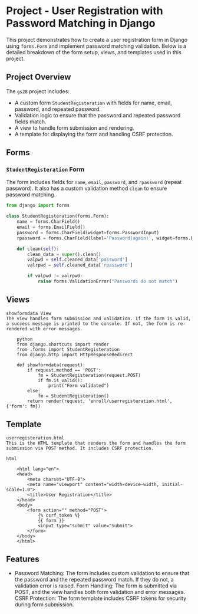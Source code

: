 # Project - User Registration with Password Matching in Django

This project demonstrates how to create a user registration form in Django using `forms.Form` and implement password matching validation. Below is a detailed breakdown of the form setup, views, and templates used in this project.

## Project Overview

The `gs28` project includes:
- A custom form `StudentRegisteration` with fields for name, email, password, and repeated password.
- Validation logic to ensure that the password and repeated password fields match.
- A view to handle form submission and rendering.
- A template for displaying the form and handling CSRF protection.

## Forms

### `StudentRegisteration` Form

The form includes fields for `name`, `email`, `password`, and `rpassword` (repeat password). It also has a custom validation method `clean` to ensure password matching.

```python
from django import forms

class StudentRegisteration(forms.Form):
    name = forms.CharField() 
    email = forms.EmailField()         
    password = forms.CharField(widget=forms.PasswordInput)        
    rpassword = forms.CharField(label='Password(again)', widget=forms.PasswordInput)

    def clean(self):
        clean_data = super().clean()
        valpwd = self.cleaned_data['password']
        valrpwd = self.cleaned_data['rpassword']

        if valpwd != valrpwd:
            raise forms.ValidationError("Passwords do not match")
```



##  Views
    showformdata View
    The view handles form submission and validation. If the form is valid, a success message is printed to the console. If not, the form is re-rendered with error messages.
```
    python
    from django.shortcuts import render
    from .forms import StudentRegisteration
    from django.http import HttpResponseRedirect

    def showformdata(request):
        if request.method == 'POST':
            fm = StudentRegisteration(request.POST)
            if fm.is_valid():
                print("Form validated")
        else:
            fm = StudentRegisteration()
        return render(request, 'enroll/userregisteration.html', {'form': fm})
```
##  Template
    userregisteration.html
    This is the HTML template that renders the form and handles the form submission via POST method. It includes CSRF protection.

    html
``` <!DOCTYPE html>
    <html lang="en">
    <head>
        <meta charset="UTF-8">
        <meta name="viewport" content="width=device-width, initial-scale=1.0">
        <title>User Registration</title>
    </head>
    <body>
        <form action="" method="POST">
            {% csrf_token %}
            {{ form }}
            <input type="submit" value="Submit">
        </form>
    </body>
    </html>
```    
##  Features
   * Password Matching: The form includes custom validation to ensure that the password and the repeated password match. If they do not, a validation error is raised.
    Form Handling: The form is submitted via POST, and the view handles both form validation and error messages.
    CSRF Protection: The form template includes CSRF tokens for security during form submission.

